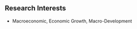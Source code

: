 <h2 id="interests" style="margin: 2px 0px 20px;">Research Interests</h2>
<ul style="margin:0 0 5px;">
  <li><autocolor>Macroeconomic, Economic Growth, Macro-Development</autocolor></li>
</ul>

